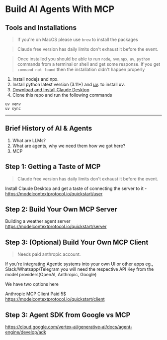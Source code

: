 # Build AI Agents With MCP

## Tools and Installations

> If you're on MacOS please use `brew` to install the packages

> Claude free version has daily limits don't exhaust it before the event.

> Once installed you should be able to run `node`, `nvm`,`npx`, `uv`, `python` commands from a terminal or shell and get some response. If you get `command not found` then the installation didn't happen properly

1. Install nodejs and npx. 
2. Install python latest version (3.11+) and [uv](https://docs.astral.sh/uv/getting-started/installation/).  to install uv.
3. [Download and Install Claude Desktop](https://claude.ai/download)
4. Clone this repo and run the following commands

```
uv venv
uv sync
```

--- 

## Brief History of AI & Agents 

1. What are LLMs?
2. What are agents, why we need them how we got here?
3. MCP

## Step 1: Getting  a Taste of MCP 

> Claude free version has daily limits don't exhaust it before the event. 

Install Claude Desktop and get a taste of connecting the server to it - https://modelcontextprotocol.io/quickstart/user

## Step 2: Build Your Own MCP Server

Building a weather agent server
https://modelcontextprotocol.io/quickstart/server


## Step 3: (Optional) Build Your Own MCP Client

> Needs paid anthropic account. 

If you're integrating Agentic systems into your own UI or other apps eg., Slack/Whatsapp/Telegram you will need the respective API Key from the model providers(OpenAI, Anthropic, Google)

We have two options here

Anthropic MCP Client Paid 5$
https://modelcontextprotocol.io/quickstart/client


## Step 3: Agent SDK from Google vs MCP

https://cloud.google.com/vertex-ai/generative-ai/docs/agent-engine/develop/adk
